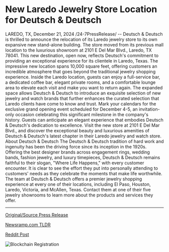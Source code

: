 # New Laredo Jewelry Store Location for Deutsch & Deutsch

LAREDO, TX, December 21, 2024 /24-7PressRelease/ -- Deutsch & Deutsch is thrilled to announce the relocation of its Laredo jewelry store to its own expansive new stand-alone building. The store moved from its previous mall location to the luxurious showroom at 2101 E Del Mar Blvd., Laredo, TX 78041. This new destination, open now, reflects Deutsch's commitment to providing an exceptional experience for its clientele in Laredo, Texas.  The impressive new location spans 10,000 square feet, offering customers an incredible atmosphere that goes beyond the traditional jewelry shopping experience. Inside the Laredo location, guests can enjoy a full-service bar, a dedicated coffee bar, elegant private rooms, and a comfortable lounge area to elevate each visit and make you want to return again. The expanded space allows Deutsch & Deutsch to introduce an exquisite selection of new jewelry and watch brands that further enhances the curated selection that Laredo clients have come to know and trust.  Mark your calendars for the exclusive grand opening event scheduled for December 4-5, an invitation-only occasion celebrating this significant milestone in the company's history. Guests can anticipate an elegant experience that embodies Deutsch & Deutsch's dedication to excellence.  Visit the new store at 2101 E Del Mar Blvd., and discover the exceptional beauty and luxurious amenities of Deutsch & Deutsch's latest chapter in their Laredo jewelry and watch store.  About Deutsch & Deutsch   The Deutsch & Deutsch tradition of hard work and ingenuity has been the driving force since its inception in the 1920s. Offering the best designer brands across engagement rings, wedding bands, fashion jewelry, and luxury timepieces, Deutsch & Deutsch remains faithful to their slogan, "Where Life Happens," with every customer encounter. It is clear to see the effort they put into personally attending to customers' needs as they celebrate the moments that make life worthwhile. The team at Deutsch & Deutsch offers a premier jewelry shopping experience at every one of their locations, including El Paso, Houston, Laredo, Victoria, and McAllen, Texas. Contact them at one of their five jewelry showrooms to learn more about the products and services they offer. 

---

[Original/Source Press Release](https://www.24-7pressrelease.com/press-release/517352/new-laredo-jewelry-store-location-for-deutsch-deutsch)
                    

[Newsramp.com TLDR](https://newsramp.com/curated-news/deutsch-deutsch-relocates-laredo-jewelry-store-to-expansive-new-location/31ead02ef1100d7ddb7218ae0324123c) 

 



[Reddit Post](https://www.reddit.com/r/Lifestyle_Culture/comments/1hk2yy3/deutsch_deutsch_relocates_laredo_jewelry_store_to/) 



![Blockchain Registration](https://cdn.newsramp.app/24-7PressRelease/qrcode/2412/22/pineVybq.webp)
